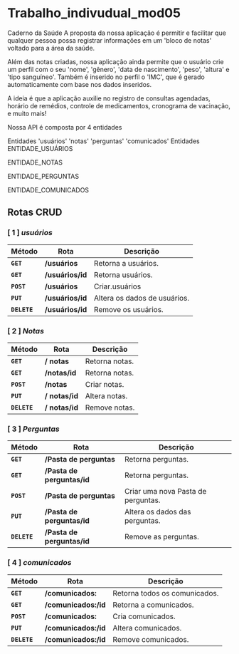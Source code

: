 # Trabalho_indivudual_mod05

Caderno da Saúde
A proposta da nossa aplicação é permitir e facilitar que qualquer pessoa possa registrar informações em um 'bloco de notas' voltado para a área da saúde.

Além das notas criadas, nossa aplicação ainda permite que o usuário crie um perfil com o seu 'nome', 'gênero', 'data de nascimento', 'peso', 'altura' e 'tipo sanguíneo'. Também é inserido no perfil o 'IMC', que é gerado automaticamente com base nos dados inseridos.

A ideia é que a aplicação auxilie no registro de consultas agendadas, horário de remédios, controle de medicamentos, cronograma de vacinação, e muito mais!

Nossa API é composta por 4 entidades

Entidades
'usuários'
'notas'
'perguntas'
'comunicados'
Entidades
ENTIDADE_USUÁRIOS

ENTIDADE_NOTAS

ENTIDADE_PERGUNTAS

ENTIDADE_COMUNICADOS



## Rotas CRUD

### [ 1 ] <em>usuários</em>

| Método | Rota | Descrição |
| ------ | ----- | ----------- |
| **`GET`** | **/usuários** | Retorna a usuários. |
|  **`GET`** | **/usuários/id** | Retorna usuários. |
|  **`POST`** | **/usuários** | Criar.usuários  |
|  **`PUT`** | **/usuários/id** | Altera os dados de usuários.
|  **`DELETE`** | **/usuários/id** | Remove os usuários.
  
### [ 2 ] <em>Notas</em>

| Método | Rota | Descrição |
| ------ | ----- | ----------- |
|  **`GET`** | **/ notas** | Retorna  notas. |
|  **`GET`** | **/notas/id** | Retorna  notas. |
|  **`POST`** | **/notas** | Criar  notas.  |
|  **`PUT`** | **/ notas/id** | Altera  notas.
|  **`DELETE`** | **/ notas/id** | Remove notas.
  
  
### [ 3 ] <em>Perguntas</em>

| Método | Rota | Descrição |
| ------ | ----- | ----------- |
|  **`GET`** | **/Pasta de perguntas** | Retorna perguntas. |
|  **`GET`** | **/Pasta de perguntas/id** | Retorna perguntas. |
|  **`POST`** | **/Pasta de perguntas** | Criar uma nova Pasta de perguntas.  |
|  **`PUT`** | **/Pasta de perguntas/id** | Altera os dados das perguntas.
|  **`DELETE`** | **/Pasta de perguntas/id** | Remove as perguntas.


### [ 4 ] <em>comunicados</em>

| Método | Rota | Descrição |
| ------ | ----- | ----------- |
|  **`GET`** | **/comunicados:** | Retorna todos os  comunicados. |
|  **`GET`** | **/comunicados:/id** |  Retorna a comunicados. |
|  **`POST`** | **/comunicados:** | Cria comunicados.  |
|  **`PUT`** | **/comunicados:/id** | Altera comunicados.
|  **`DELETE`** | **/comunicados:/id** | Remove comunicados.
  
